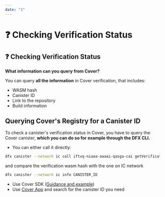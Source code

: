 ```yaml
---
date: "1"
---
```

# ❓ Checking Verification Status

## ❓ Checking Verification Status

**What information can you query from Cover?**

You can query **all the information** in Cover verification, that includes:

- WASM hash
- Canister ID
- Link to the repository
- Build information


## Querying Cover's Registry for a Canister ID


To check a canister's verification status in Cover, you have to query the Cover canister, **which you can do so for example through the DFX CLI.** 

- You can either call it directly:

```bash
dfx canister --network ic call iftvq-niaaa-aaaai-qasga-cai getVerificationByCanisterId '(principal"rrkah-fqaaa-aaaaa-aaaaq-cai")'
```

and compare the verification wasm hash with the one on IC network

```bash
dfx canister --network ic info CANISTER_ID       
```

- Use Cover SDK ([Guidance and example](https://github.com/Psychedelic/cover-sdk#typescript-example))
- Use [Cover App](https://app.covercode.ooo/) and search for the canister ID you need
